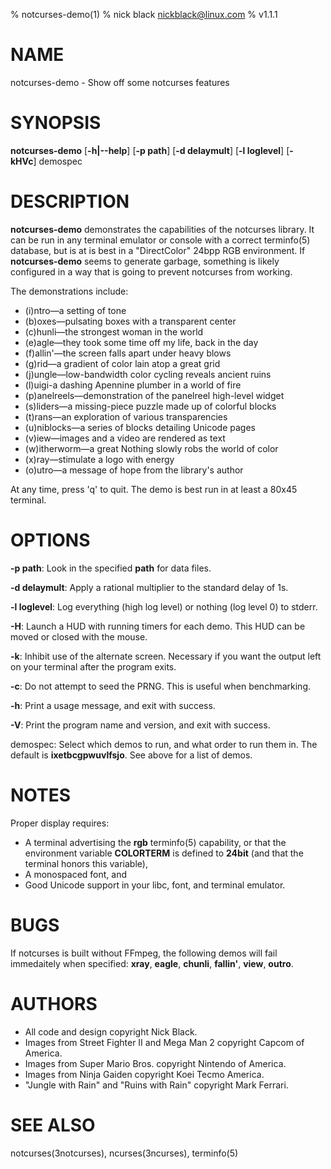 % notcurses-demo(1)
% nick black <nickblack@linux.com>
% v1.1.1

# NAME

notcurses-demo - Show off some notcurses features

# SYNOPSIS

**notcurses-demo** [**-h|--help**] [**-p path**] [**-d delaymult**] [**-l loglevel**] [**-kHVc**] demospec

# DESCRIPTION

**notcurses-demo** demonstrates the capabilities of the notcurses library. It
can be run in any terminal emulator or console with a correct terminfo(5)
database, but is at is best in a "DirectColor" 24bpp RGB environment. If
**notcurses-demo** seems to generate garbage, something is likely configured in
a way that is going to prevent notcurses from working.

The demonstrations include:

* (i)ntro—a setting of tone
* (b)oxes—pulsating boxes with a transparent center
* (c)hunli—the strongest woman in the world
* (e)agle—they took some time off my life, back in the day
* (f)allin'—the screen falls apart under heavy blows
* (g)rid—a gradient of color lain atop a great grid
* (j)ungle—low-bandwidth color cycling reveals ancient ruins
* (l)uigi-a dashing Apennine plumber in a world of fire
* (p)anelreels—demonstration of the panelreel high-level widget
* (s)liders—a missing-piece puzzle made up of colorful blocks
* (t)rans—an exploration of various transparencies
* (u)niblocks—a series of blocks detailing Unicode pages
* (v)iew—images and a video are rendered as text
* (w)itherworm—a great Nothing slowly robs the world of color
* (x)ray—stimulate a logo with energy
* (o)utro—a message of hope from the library's author

At any time, press 'q' to quit. The demo is best run in at least a 80x45 terminal.

# OPTIONS

**-p path**: Look in the specified **path** for data files.

**-d delaymult**: Apply a rational multiplier to the standard delay of 1s.

**-l loglevel**: Log everything (high log level) or nothing (log level 0) to stderr.

**-H**: Launch a HUD with running timers for each demo. This HUD can be moved or closed with the mouse.

**-k**: Inhibit use of the alternate screen. Necessary if you want the output left on your terminal after the program exits.

**-c**: Do not attempt to seed the PRNG. This is useful when benchmarking.

**-h**: Print a usage message, and exit with success.

**-V**: Print the program name and version, and exit with success.

demospec: Select which demos to run, and what order to run them in. The default is **ixetbcgpwuvlfsjo**. See above for a list of demos.

# NOTES
Proper display requires:

* A terminal advertising the **rgb** terminfo(5) capability, or that the environment variable **COLORTERM** is defined to **24bit** (and that the terminal honors this variable),
* A monospaced font, and
* Good Unicode support in your libc, font, and terminal emulator.

# BUGS

If notcurses is built without FFmpeg, the following demos will fail immedaitely when specified: **xray**,
**eagle**, **chunli**, **fallin'**, **view**, **outro**.

# AUTHORS

* All code and design copyright Nick Black.
* Images from Street Fighter II and Mega Man 2 copyright Capcom of America.
* Images from Super Mario Bros. copyright Nintendo of America.
* Images from Ninja Gaiden copyright Koei Tecmo America.
* "Jungle with Rain" and "Ruins with Rain" copyright Mark Ferrari.

# SEE ALSO
notcurses(3notcurses), ncurses(3ncurses), terminfo(5)
